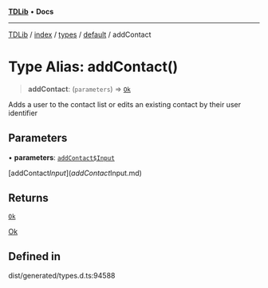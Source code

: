 [**TDLib**](../../../../../../README.md) • **Docs**

***

[TDLib](../../../../../../modules.md) / [index](../../../../../README.md) / [types](../../../README.md) / [default](../README.md) / addContact

# Type Alias: addContact()

> **addContact**: (`parameters`) => [`Ok`](Ok-1.md)

Adds a user to the contact list or edits an existing contact by their user identifier

## Parameters

• **parameters**: [`addContact$Input`](addContact$Input.md)

[addContact$Input](addContact$Input.md)

## Returns

[`Ok`](Ok-1.md)

[Ok](Ok-1.md)

## Defined in

dist/generated/types.d.ts:94588
